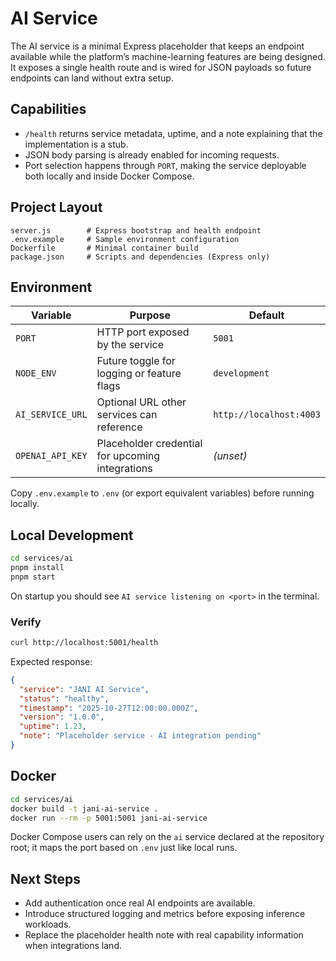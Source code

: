 # AI Service

The AI service is a minimal Express placeholder that keeps an endpoint available while the platform’s machine-learning features are being designed. It exposes a single health route and is wired for JSON payloads so future endpoints can land without extra setup.

## Capabilities

- `/health` returns service metadata, uptime, and a note explaining that the implementation is a stub.
- JSON body parsing is already enabled for incoming requests.
- Port selection happens through `PORT`, making the service deployable both locally and inside Docker Compose.

## Project Layout

```
server.js        # Express bootstrap and health endpoint
.env.example     # Sample environment configuration
Dockerfile       # Minimal container build
package.json     # Scripts and dependencies (Express only)
```

## Environment

| Variable | Purpose | Default |
| --- | --- | --- |
| `PORT` | HTTP port exposed by the service | `5001` |
| `NODE_ENV` | Future toggle for logging or feature flags | `development` |
| `AI_SERVICE_URL` | Optional URL other services can reference | `http://localhost:4003` |
| `OPENAI_API_KEY` | Placeholder credential for upcoming integrations | _(unset)_ |

Copy `.env.example` to `.env` (or export equivalent variables) before running locally.

## Local Development

```bash
cd services/ai
pnpm install
pnpm start
```

On startup you should see `AI service listening on <port>` in the terminal.

### Verify

```bash
curl http://localhost:5001/health
```

Expected response:

```json
{
  "service": "JANI AI Service",
  "status": "healthy",
  "timestamp": "2025-10-27T12:00:00.000Z",
  "version": "1.0.0",
  "uptime": 1.23,
  "note": "Placeholder service - AI integration pending"
}
```

## Docker

```bash
cd services/ai
docker build -t jani-ai-service .
docker run --rm -p 5001:5001 jani-ai-service
```

Docker Compose users can rely on the `ai` service declared at the repository root; it maps the port based on `.env` just like local runs.

## Next Steps

- Add authentication once real AI endpoints are available.
- Introduce structured logging and metrics before exposing inference workloads.
- Replace the placeholder health note with real capability information when integrations land.
